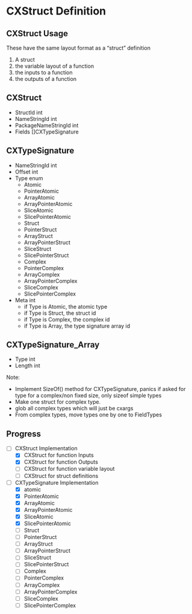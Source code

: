 # CXStruct Definition

## CXStruct Usage
These have the same layout format as a “struct” definition
1. A struct
2. the variable layout of a function
3. the inputs to a function
4. the outputs of a function

## CXStruct
- StructId int
- NameStringId  int
- PackageNameStringId int
- Fields []CXTypeSignature

## CXTypeSignature
- NameStringId  int
- Offset int
- Type enum
    - Atomic
    - PointerAtomic
    - ArrayAtomic
    - ArrayPointerAtomic
    - SliceAtomic
    - SlicePointerAtomic
    - Struct
    - PointerStruct
    - ArrayStruct
    - ArrayPointerStruct
    - SliceStruct
    - SlicePointerStruct
    - Complex
    - PointerComplex
    - ArrayComplex
    - ArrayPointerComplex
    - SliceComplex
    - SlicePointerComplex
- Meta int
    - if Type is Atomic, the atomic type
    - if Type is Struct, the struct id
    - if Type is Complex, the complex id
    - if Type is Array, the type signature array id

## CXTypeSignature_Array
- Type int
- Length int
    
Note:
- Implement SizeOf() method for CXTypeSignature, panics if asked for type for a complex/non fixed size, only sizeof simple types
- Make one struct for complex type.
- glob all complex types which will just be cxargs
- From complex types, move types one by one to FieldTypes

## Progress
- [ ] CXStruct Implementation
    - [x] CXStruct for function Inputs
    - [x] CXStruct for function Outputs
    - [ ] CXStruct for function variable layout
    - [ ] CXStruct for struct definitions
- [ ] CXTypeSignature Implementation
    - [x] atomic
    - [x] PointerAtomic
    - [x] ArrayAtomic
    - [x] ArrayPointerAtomic
    - [x] SliceAtomic
    - [x] SlicePointerAtomic
    - [ ] Struct
    - [ ] PointerStruct
    - [ ] ArrayStruct
    - [ ] ArrayPointerStruct
    - [ ] SliceStruct
    - [ ] SlicePointerStruct
    - [ ] Complex
    - [ ] PointerComplex
    - [ ] ArrayComplex
    - [ ] ArrayPointerComplex
    - [ ] SliceComplex
    - [ ] SlicePointerComplex